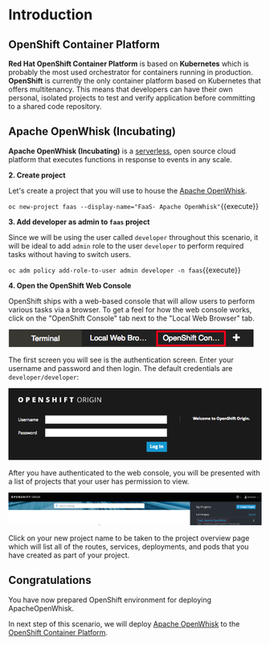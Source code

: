 # Introduction

## OpenShift Container Platform

**Red Hat OpenShift Container Platform** is based on **Kubernetes** which is probably the most used orchestrator for containers running in production. **OpenShift** is currently the only container platform based on Kubernetes that offers multitenancy. This means that developers can have their own personal, isolated projects to test and verify application before committing to a shared code repository.

## Apache OpenWhisk (Incubating) 
**Apache OpenWhisk (Incubating)** is a [serverless](https://openwhisk.apache.org/serverless), open source cloud platform
that executes functions in response to events in any scale.

**2. Create project**

Let's create a project that you will use to house the [Apache OpenWhisk](https://openwhisk.apache.org/). 

``oc new-project faas --display-name="FaaS- Apache OpenWhisk"``{{execute}}

**3. Add developer as admin to `faas` project**

Since we will be using the user called `developer` throughout this scenario, it will be ideal to add `admin` role to the user `developer` to perform required tasks without having to switch users.

``oc adm policy add-role-to-user admin developer -n faas``{{execute}}

**4. Open the OpenShift Web Console**

OpenShift ships with a web-based console that will allow users to perform various tasks via a browser. To get a feel for how the web console works, click on the "OpenShift Console" tab next to the "Local Web Browser" tab.

![OpenShift Console Tab](../assets/openshift-console-tab.png)

The first screen you will see is the authentication screen. Enter your username and password and then login.  The default credentials are `developer/developer`:

![Web Console Login](../assets/login.png)

After you have authenticated to the web console, you will be presented with a list of projects that your user has permission to view.

![Web Console Projects](../assets/projects.png)

Click on your new project name to be taken to the project overview page which will list all of the routes, services, deployments, and pods that you have created as part of your project.


## Congratulations

You have now prepared OpenShift environment for deploying ApacheOpenWhisk. 

In next step of this scenario, we will deploy [Apache OpenWhisk](https://openwhisk.apache.org/) to the [OpenShift Container Platform](https://openshift.com]).
